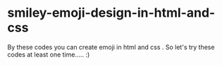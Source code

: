 # smiley-emoji-design-in-html-and-css
By these codes you can create emoji in html and css . So let's try these codes at least one time..... :) 

